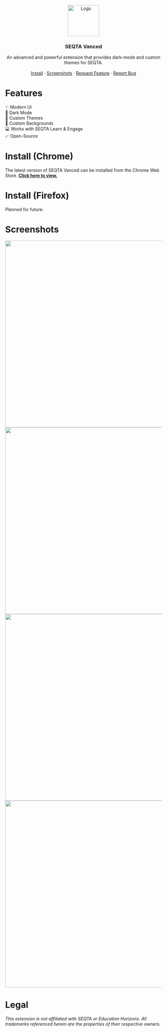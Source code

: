 <div align="center">

  <a href="https://github.com/fnleaksandinfo/SEQTAVanced">
    <img src="https://github.com/fnleaksandinfo/SEQTAVanced/assets/47879795/2fa92f63-2421-4799-85c6-10cb394fc883" alt="Logo" width="100" height="100">
  </a>

  <h3 align="center">SEQTA Vanced</h3>

  <p align="center">
    An advanced and powerful extension that provides dark-mode and custom themes for SEQTA.
    <br />
    <br />
    <a href="#install-chrome">Install</a>
    ·
    <a href="#screenshots">Screenshots</a>
    ·
    <a href="https://github.com/fnleaksandinfo/SEQTAVanced/issues">Request Feature</a>
    ·
    <a href="https://github.com/fnleaksandinfo/SEQTAVanced/issues">Report Bug</a>
  </p>

</div>

# Features
✨ Modern UI \
🌙 Dark Mode \
🎨 Custom Themes \
🌃 Custom Backgrounds \
💻 Works with SEQTA Learn & Engage \
✅ Open-Source 

# Install (Chrome)
The latest version of SEQTA Vanced can be installed from the Chrome Web Store. **[Click here to view.](https://chrome.google.com/webstore/detail/seqta-vanced/kekoobmbfdkempioiihnepdnapdpdaok)**

# Install (Firefox)
Planned for future.

# Screenshots
<div align="center">
  <img src="https://github.com/fnleaksandinfo/SEQTAVanced/assets/47879795/52a28db5-895c-41b7-8988-81e3fec01fef" width="600">
  <img src="https://github.com/fnleaksandinfo/SEQTAVanced/assets/47879795/432ad229-070d-43d4-b067-fa8552ec0bb7" width="600">
  <img src="https://github.com/fnleaksandinfo/SEQTAVanced/assets/47879795/67982027-258d-40aa-9167-aaafecb7286b" width="600">
  <img src="https://github.com/fnleaksandinfo/SEQTAVanced/assets/47879795/10ca49ef-6d47-4dee-9d89-d30d4294a156" width="600">
</div>

# Legal
*This extension is not affiliated with SEQTA or Education Horizons. All trademarks referenced herein are the properties of their respective owners.*